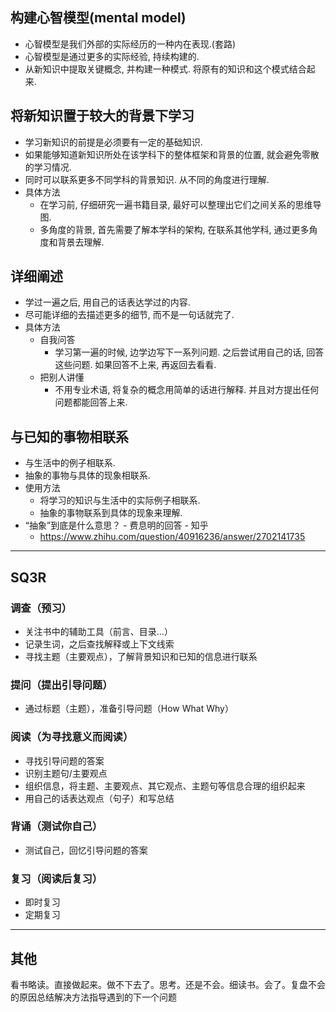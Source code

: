 
## 构建心智模型(mental model)

- 心智模型是我们外部的实际经历的一种内在表现.(套路)  
- 心智模型是通过更多的实际经验, 持续构建的.  
- 从新知识中提取关键概念, 并构建一种模式. 将原有的知识和这个模式结合起来.  

## 将新知识置于较大的背景下学习

- 学习新知识的前提是必须要有一定的基础知识.  
- 如果能够知道新知识所处在该学科下的整体框架和背景的位置, 就会避免零散的学习情况.  
- 同时可以联系更多不同学科的背景知识. 从不同的角度进行理解.  
- 具体方法
    - 在学习前, 仔细研究一遍书籍目录, 最好可以整理出它们之间关系的思维导图.  
    - 多角度的背景, 首先需要了解本学科的架构, 在联系其他学科, 通过更多角度和背景去理解.  

## 详细阐述

- 学过一遍之后, 用自己的话表达学过的内容.  
- 尽可能详细的去描述更多的细节, 而不是一句话就完了.  
- 具体方法
    - 自我问答
        - 学习第一遍的时候, 边学边写下一系列问题. 之后尝试用自己的话, 回答这些问题. 如果回答不上来, 再返回去看看.  
    - 把别人讲懂
        - 不用专业术语, 将复杂的概念用简单的话进行解释. 并且对方提出任何问题都能回答上来.  

## 与已知的事物相联系

- 与生活中的例子相联系.  
- 抽象的事物与具体的现象相联系.  
- 使用方法
    - 将学习的知识与生活中的实际例子相联系.  
    - 抽象的事物联系到具体的现象来理解.  
- “抽象”到底是什么意思？ - 费息明的回答 - 知乎  
    - https://www.zhihu.com/question/40916236/answer/2702141735


---

## SQ3R

### 调查（预习）

- 关注书中的辅助工具（前言、目录...）
- 记录生词，之后查找解释或上下文线索
- 寻找主题（主要观点），了解背景知识和已知的信息进行联系

### 提问（提出引导问题）

- 通过标题（主题），准备引导问题（How What Why）

### 阅读（为寻找意义而阅读）

- 寻找引导问题的答案
- 识别主题句/主要观点
- 组织信息，将主题、主要观点、其它观点、主题句等信息合理的组织起来
- 用自己的话表达观点（句子）和写总结

### 背诵（测试你自己）

- 测试自己，回忆引导问题的答案

### 复习（阅读后复习）

- 即时复习
- 定期复习

---
## 其他

看书略读。直接做起来。做不下去了。思考。还是不会。细读书。会了。复盘不会的原因总结解决方法指导遇到的下一个问题

